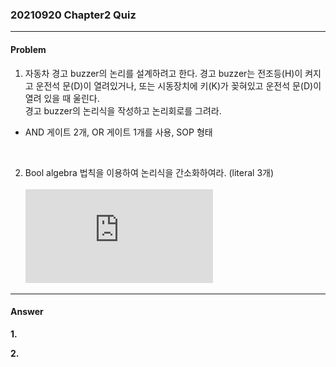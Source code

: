 ### 20210920 Chapter2 Quiz
--------------------------
#### Problem

1. 자동차 경고 buzzer의 논리를 설계하려고 한다. 경고 buzzer는 전조등(H)이 켜지고 운전석 문(D)이 열려있거나, 또는 시동장치에 키(K)가 꽂혀있고 운전석 문(D)이 열려 있을 때 울린다. <br/>
경고 buzzer의 논리식을 작성하고 논리회로를 그려라. <br/>
- AND 게이트 2개, OR 게이트 1개를 사용, SOP 형태
<br/>

2. Bool algebra 법칙을 이용하여 논리식을 간소화하여라. (literal 3개) <br/><br/>
![problem2](https://latex.codecogs.com/png.latex?F%3D%5Cbar%7BA%7D%5Cbar%7BC%7D&plus;ABC&plus;A%5Cbar%7BC%7D)
--------------------------
#### Answer

**1.**


**2.**


